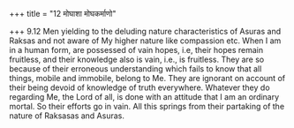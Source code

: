 +++
title = "12 मोघाशा मोघकर्माणो"

+++
9.12 Men yielding to the deluding nature characteristics of Asuras and
Raksas and not aware of My higher nature like compassion etc. When I am
in a human form, are possessed of vain hopes, i.e, their hopes remain
fruitless, and their knowledge also is vain, i.e., is fruitless. They
are so because of their erroneous understanding which fails to know that
all things, mobile and immobile, belong to Me. They are ignorant on
account of their being devoid of knowledge of truth everywhere. Whatever
they do regarding Me, the Lord of all, is done with an attitude that I
am an ordinary mortal. So their efforts go in vain. All this springs
from their partaking of the nature of Raksasas and Asuras.
